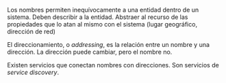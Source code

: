 Los nombres permiten inequívocamente a una entidad dentro de un sistema. Deben describir a la entidad. Abstraer al recurso de las propiedades que lo atan al mismo con el sistema (lugar geográfico, dirección de red)

El direccionamiento, o _addressing_, es la relación entre un nombre y una dirección. La dirección puede cambiar, pero el nombre no.

Existen servicios que conectan nombres con direcciones. Son servicios de _service discovery_.

